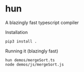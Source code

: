 # hun

A blazingly fast typescript compiler

Installation
```bash
pip3 install .
```

Running it (blazingly fast)
```
hun demos/mergeSort.ts
node demos/js/mergeSort.js
```
